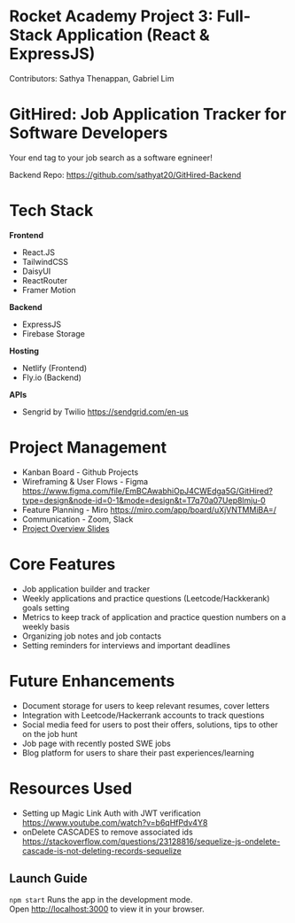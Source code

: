 # Rocket Academy Project 3: Full-Stack Application (React & ExpressJS)

Contributors: Sathya Thenappan, Gabriel Lim

# GitHired: Job Application Tracker for Software Developers

Your end tag to your job search as a software egnineer!

Backend Repo: https://github.com/sathyat20/GitHired-Backend

# Tech Stack

**Frontend**

- React.JS
- TailwindCSS
- DaisyUI
- ReactRouter
- Framer Motion

**Backend**

- ExpressJS
- Firebase Storage

**Hosting**

- Netlify (Frontend)
- Fly.io (Backend)

**APIs**

- Sengrid by Twilio https://sendgrid.com/en-us

# Project Management

- Kanban Board - Github Projects
- Wireframing & User Flows - Figma https://www.figma.com/file/EmBCAwabhiOpJ4CWEdga5G/GitHired?type=design&node-id=0-1&mode=design&t=T7q70a07Uep8lmju-0
- Feature Planning - Miro https://miro.com/app/board/uXjVNTMMiBA=/
- Communication - Zoom, Slack
- [Project Overview Slides]([https://link-url-here.org](https://docs.google.com/presentation/d/1BQi7FU2v8ftq7vEIwXeqff1QWy6JKkglP1eSx1qtgds/edit?usp=sharing))

# Core Features
- Job application builder and tracker
- Weekly applications and practice questions (Leetcode/Hackkerank) goals setting
- Metrics to keep track of application and practice question numbers on a weekly basis
- Organizing job notes and job contacts
- Setting reminders for interviews and important deadlines

# Future Enhancements
- Document storage for users to keep relevant resumes, cover letters
- Integration with Leetcode/Hackerrank accounts to track questions
- Social media feed for users to post their offers, solutions, tips to other on the job hunt
- Job page with recently posted SWE jobs
- Blog platform for users to share their past experiences/learning

# Resources Used

- Setting up Magic Link Auth with JWT verification https://www.youtube.com/watch?v=b6qHfPdv4Y8
- onDelete CASCADES to remove associated ids https://stackoverflow.com/questions/23128816/sequelize-js-ondelete-cascade-is-not-deleting-records-sequelize

## Launch Guide

`npm start` Runs the app in the development mode.\
Open [http://localhost:3000](http://localhost:3000) to view it in your browser.
